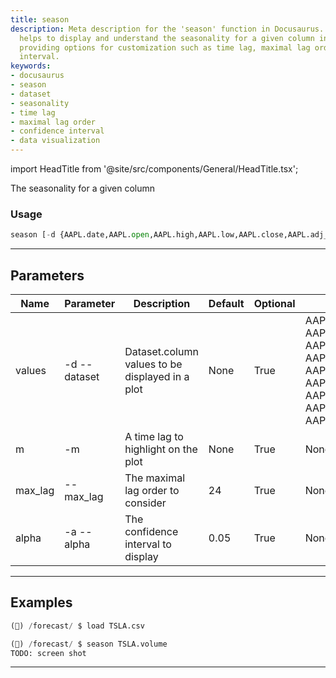 ```yaml
---
title: season
description: Meta description for the 'season' function in Docusaurus. This function
  helps to display and understand the seasonality for a given column in a dataset,
  providing options for customization such as time lag, maximal lag order, and confidence
  interval.
keywords:
- docusaurus
- season
- dataset
- seasonality
- time lag
- maximal lag order
- confidence interval
- data visualization
---
```


import HeadTitle from '@site/src/components/General/HeadTitle.tsx';

<HeadTitle title="forecast /season - Reference | OpenBB Terminal Docs" />

The seasonality for a given column

### Usage

```python wordwrap
season [-d {AAPL.date,AAPL.open,AAPL.high,AAPL.low,AAPL.close,AAPL.adj_close,AAPL.volume,AAPL.dividends,AAPL.stock_splits}] [-m M] [--max_lag MAX_LAG] [-a ALPHA]
```

---

## Parameters

| Name | Parameter | Description | Default | Optional | Choices |
| ---- | --------- | ----------- | ------- | -------- | ------- |
| values | -d  --dataset | Dataset.column values to be displayed in a plot | None | True | AAPL.date, AAPL.open, AAPL.high, AAPL.low, AAPL.close, AAPL.adj_close, AAPL.volume, AAPL.dividends, AAPL.stock_splits |
| m | -m | A time lag to highlight on the plot | None | True | None |
| max_lag | --max_lag | The maximal lag order to consider | 24 | True | None |
| alpha | -a  --alpha | The confidence interval to display | 0.05 | True | None |


---

## Examples

```python
(🦋) /forecast/ $ load TSLA.csv

(🦋) /forecast/ $ season TSLA.volume
TODO: screen shot
```
---
